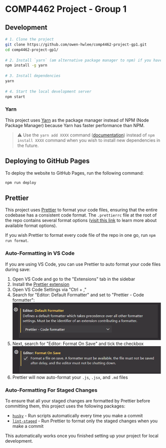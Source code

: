 # COMP4462 Project - Group 1

## Development

```bash
# 1. Clone the project
git clone https://github.com/owen-hwlee/comp4462-project-gp1.git
cd comp4462-project-gp1/

# 2. Install `yarn` (am alternative package manager to npm) if you haven't
npm install -g yarn

# 3. Install dependencies
yarn

# 4. Start the local development server
npm start
```

### Yarn

This project uses [Yarn](https://yarnpkg.com/) as the package manager instead of NPM (Node Package Manager) because Yarn has faster performance than NPM.

> ⚠️ Use the `yarn add XXXX` command ([documentation](https://classic.yarnpkg.com/lang/en/docs/cli/add/)) instead of `npm install XXXX` command when you wish to install new dependencies in the future.

## Deploying to GitHub Pages

To deploy the website to GitHub Pages, run the following command:

```bash
npm run deploy
```

## Prettier

This project uses [Prettier](https://prettier.io/) to format your code files, ensuring that the entire codebase has a consistent code format. The `.prettierrc` file at the root of the repo contains several format options ([visit this link](https://prettier.io/docs/en/options.html) to learn more about available format options).

If you wish Prettier to format every code file of the repo in one go, run `npm run format`.

### Auto-Formatting in VS Code

If you are using VS Code, you can use Prettier to auto format your code files during save:

1. Open VS Code and go to the "Extensions" tab in the sidebar
2. Install the [Prettier extension](https://marketplace.visualstudio.com/items?itemName=esbenp.prettier-vscode)
3. Open VS Code Settings via "Ctrl + ,"
4. Search for "Editor: Default Formatter" and set to "Prettier - Code formatter":
   <img src="./images/prettier-vs-code-1.png">
5. Next, search for "Editor: Format On Save" and tick the checkbox
   <img src="./images/prettier-vs-code-2.png">
6. Prettier will now auto-format your `.js`, `.jsx`, and `.md` files

### Auto-Formatting For Staged Changes

To ensure that all your staged changes are formatted by Prettier before committing them, this project uses the following packages:

- [`husky`](https://www.npmjs.com/package/husky/v/4.3.8) - Run scripts automatically every time you make a commit
- [`lint-staged`](https://www.npmjs.com/package/lint-staged) - Run Prettier to format only the staged changes when you make a commit

This automatically works once you finished setting up your project for local development.
